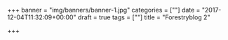 +++
banner = "img/banners/banner-1.jpg"
categories = [""]
date = "2017-12-04T11:32:09+00:00"
draft = true
tags = [""]
title = "Forestryblog 2"

+++
